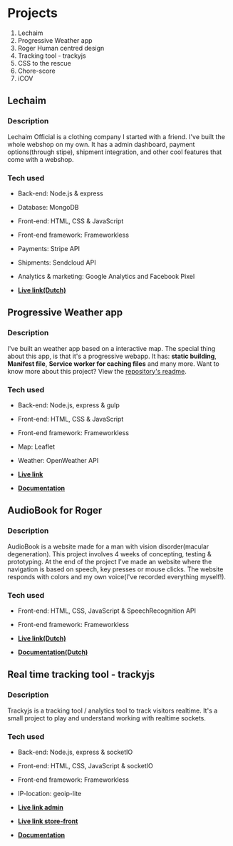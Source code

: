 # Projects

1. Lechaim
2. Progressive Weather app
3. Roger Human centred design
4. Tracking tool - trackyjs
5. CSS to the rescue
6. Chore-score
7. iCOV

## Lechaim
### Description
Lechaim Official is a clothing company I started with a friend. I've built the whole webshop on my own. It has a admin dashboard, payment options(through stipe), shipment integration, and other cool features that come with a webshop.

### Tech used
* Back-end: Node.js & express
* Database: MongoDB
* Front-end: HTML, CSS & JavaScript
* Front-end framework: Frameworkless
* Payments: Stripe API
* Shipments: Sendcloud API
* Analytics & marketing: Google Analytics and Facebook Pixel

* **[Live link(Dutch)](https://www.lechaimofficial.com/)**

## Progressive Weather app
### Description
I've built an weather app based on a interactive map. The special thing about this app, is that it's a progressive webapp. It has: **static building**, **Manifest file**, **Service worker for caching files** and many more. Want to know more about this project? View the [repository's readme](https://github.com/Jelmerovereem/progressive-web-apps-2021/blob/master/README.md).

### Tech used
* Back-end: Node.js, express & gulp
* Front-end: HTML, CSS & JavaScript
* Front-end framework: Frameworkless
* Map: Leaflet
* Weather: OpenWeather API

* **[Live link](https://progressive-weatherapp.herokuapp.com/)**
* **[Documentation](https://github.com/Jelmerovereem/progressive-web-apps-2021/blob/master/README.md)**

## AudioBook for Roger
### Description
AudioBook is a website made for a man with vision disorder(macular degeneration). This project involves 4 weeks of concepting, testing & prototyping. At the end of the project I've made an website where the navigation is based on speech, key presses or mouse clicks. The website responds with colors and my own voice(I've recorded everything myself!).

### Tech used
* Front-end: HTML, CSS, JavaScript & SpeechRecognition API
* Front-end framework: Frameworkless

* **[Live link(Dutch)](https://jelmerovereem.github.io/human-centered-design-2021/prototype/index.html)**
* **[Documentation(Dutch)](https://github.com/Jelmerovereem/human-centered-design-2021/wiki)**

## Real time tracking tool - trackyjs
### Description
Trackyjs is a tracking tool / analytics tool to track visitors realtime. It's a small project to play and understand working with realtime sockets.

### Tech used
* Back-end: Node.js, express & socketIO
* Front-end: HTML, CSS, JavaScript & socketIO
* Front-end framework: Frameworkless
* IP-location: geoip-lite

* **[Live link admin](https://trackyjs.herokuapp.com/admin)**
* **[Live link store-front](https://trackyjs.herokuapp.com/)**
* **[Documentation](https://github.com/Jelmerovereem/real-time-web-2021/blob/main/README.md)**
